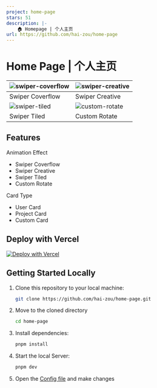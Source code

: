 ```yaml
---
project: home-page
stars: 51
description: |-
    🏠️ Homepage | 个人主页
url: https://github.com/hai-zou/home-page
---
```


# Home Page | 个人主页

| ![swiper-coverflow](/public/swiper-coverflow.png) | ![swiper-creative](/public/swiper-creative.png) |
| - | - |
| Swiper Coverflow | Swiper Creative |
| ![swiper-tiled](/public/swiper-tiled.png) | ![custom-rotate](/public/custom-rotate.png) |
| Swiper Tiled | Custom Rotate |

## Features

Animation Effect
- Swiper Coverflow
- Swiper Creative
- Swiper Tiled
- Custom Rotate

Card Type
- User Card
- Project Card
- Custom Card

## Deploy with Vercel

[![Deploy with Vercel](https://vercel.com/button)](https://vercel.com/new/clone?repository-url=https%3A%2F%2Fgithub.com%2Fhai-zou%2Fhome-page)

## Getting Started Locally

1. Clone this repository to your local machine:

   ```bash
   git clone https://github.com/hai-zou/home-page.git
   ```

2. Move to the cloned directory

   ```bash
   cd home-page
   ```

3. Install dependencies:

   ```bash
   pnpm install
   ```

4. Start the local Server:

   ```bash
   pnpm dev
   ```

5. Open the [Config file](./app/data.tsx) and make changes

